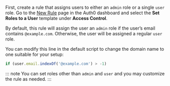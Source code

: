 First, create a rule that assigns users to either an `admin` role or a single `user` role. Go to the [New Rule](${manage_url}/#/rules/new) page in the Auth0 dashboard and select the **Set Roles to a User** template under **Access Control**.

By default, this rule will assign the user an `admin` role if the user’s email contains `@example.com`. Otherwise, the user will be assigned a regular `user` role.

You can modify this line in the default script to change the domain name to one suitable for your setup:

```js
if (user.email.indexOf('@example.com') > -1)
```

::: note
You can set roles other than `admin` and `user` and you may customize the rule as needed.
:::
